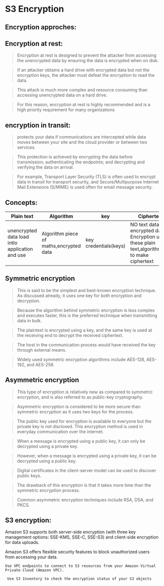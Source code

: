 # S3 Encryption

## Encryption approches:

## Encryption at rest:

> Encryption at rest is designed to prevent the attacker from accessing the unencrypted data by ensuring the data is encrypted when on disk.

> If an attacker obtains a hard drive with encrypted data but not the encryption keys, the attacker must defeat the encryption to read the data.

> This attack is much more complex and resource consuming than accessing unencrypted data on a hard drive. 

>For this reason, encryption at rest is highly recommended and is a high priority requirement for many organizations

## encryption in transit:

> protects your data if communications are intercepted while data moves between your site and the cloud provider or between two services.

> This protection is achieved by encrypting the data before transmission; authenticating the endpoints; and decrypting and verifying the data on arrival. 

>For example, Transport Layer Security (TLS) is often used to encrypt data in transit for transport security, and Secure/Multipurpose Internet Mail Extensions (S/MIME) is used often for email message security.

## Concepts:

| Plain text | Algorithm | key | Ciphertext |
| ---------- | --------- | --- | ----------|
| unencrypted data load intlo application and use | Algorithm piece of maths,encrypted data | key credentials(keys) | NO text data, encrypted data Encryption uses these plain text,algorithm,key to make ciphertext |

## Symmetric encryption

>This is said to be the simplest and best-known encryption technique. As discussed already, it uses one key for both encryption and decryption.

>Because the algorithm behind symmetric encryption is less complex and executes faster, this is the preferred technique when transmitting data in bulk.

>The plaintext is encrypted using a key, and the same key is used at the receiving end to decrypt the received ciphertext.

> The host in the communication process would have received the key through external means.

> Widely used symmetric encryption algorithms include AES-128, AES-192, and AES-256.

## Asymmetric encryption

> This type of encryption is relatively new as compared to symmetric encryption, and is also referred to as public-key cryptography.

> Asymmetric encryption is considered to be more secure than symmetric encryption as it uses two keys for the process.

> The public key used for encryption is available to everyone but the private key is not disclosed.
> This encryption method is used in everyday communication over the internet.

> When a message is encrypted using a public key, it can only be decrypted using a private key.

> However, when a message is encrypted using a private key, it can be decrypted using a public key.

> Digital certificates in the client-server model can be used to discover public keys.

> The drawback of this encryption is that it takes more time than the symmetric encryption process.

> Common asymmetric encryption techniques include RSA, DSA, and PKCS.

## S3 encryption:

Amazon S3 supports both server-side encryption (with three key management options: SSE-KMS, SSE-C, SSE-S3)
                                           and
  client-side encryption for data uploads.

 Amazon S3 offers flexible security features to block unauthorized users from accessing your data.
   
    Use VPC endpoints to connect to S3 resources from your Amazon Virtual Private Cloud (Amazon VPC).
    
     Use S3 Inventory to check the encryption status of your S3 objects 